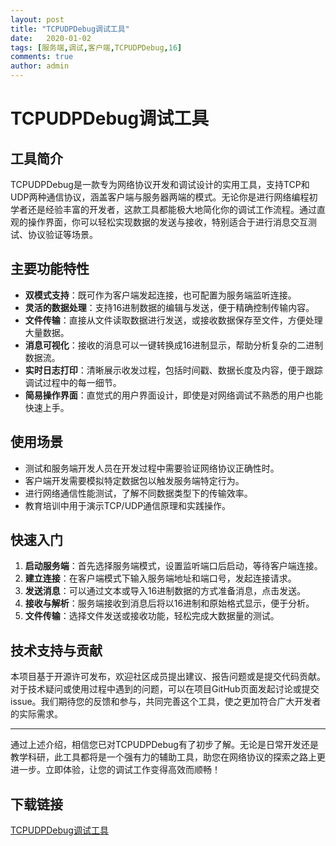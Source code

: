```yaml
---
layout: post
title: "TCPUDPDebug调试工具"
date:   2020-01-02
tags: [服务端,调试,客户端,TCPUDPDebug,16]
comments: true
author: admin
---
```

# TCPUDPDebug调试工具

## 工具简介

TCPUDPDebug是一款专为网络协议开发和调试设计的实用工具，支持TCP和UDP两种通信协议，涵盖客户端与服务器两端的模式。无论你是进行网络编程初学者还是经验丰富的开发者，这款工具都能极大地简化你的调试工作流程。通过直观的操作界面，你可以轻松实现数据的发送与接收，特别适合于进行消息交互测试、协议验证等场景。

## 主要功能特性

- **双模式支持**：既可作为客户端发起连接，也可配置为服务端监听连接。
- **灵活的数据处理**：支持16进制数据的编辑与发送，便于精确控制传输内容。
- **文件传输**：直接从文件读取数据进行发送，或接收数据保存至文件，方便处理大量数据。
- **消息可视化**：接收的消息可以一键转换成16进制显示，帮助分析复杂的二进制数据流。
- **实时日志打印**：清晰展示收发过程，包括时间戳、数据长度及内容，便于跟踪调试过程中的每一细节。
- **简易操作界面**：直觉式的用户界面设计，即使是对网络调试不熟悉的用户也能快速上手。

## 使用场景

- 测试和服务端开发人员在开发过程中需要验证网络协议正确性时。
- 客户端开发需要模拟特定数据包以触发服务端特定行为。
- 进行网络通信性能测试，了解不同数据类型下的传输效率。
- 教育培训中用于演示TCP/UDP通信原理和实践操作。

## 快速入门

1. **启动服务端**：首先选择服务端模式，设置监听端口后启动，等待客户端连接。
2. **建立连接**：在客户端模式下输入服务端地址和端口号，发起连接请求。
3. **发送消息**：可以通过文本或导入16进制数据的方式准备消息，点击发送。
4. **接收与解析**：服务端接收到消息后将以16进制和原始格式显示，便于分析。
5. **文件传输**：选择文件发送或接收功能，轻松完成大数据量的测试。

## 技术支持与贡献

本项目基于开源许可发布，欢迎社区成员提出建议、报告问题或是提交代码贡献。对于技术疑问或使用过程中遇到的问题，可以在项目GitHub页面发起讨论或提交issue。我们期待您的反馈和参与，共同完善这个工具，使之更加符合广大开发者的实际需求。

---

通过上述介绍，相信您已对TCPUDPDebug有了初步了解。无论是日常开发还是教学科研，此工具都将是一个强有力的辅助工具，助您在网络协议的探索之路上更进一步。立即体验，让您的调试工作变得高效而顺畅！

## 下载链接

[TCPUDPDebug调试工具](https://pan.quark.cn/s/799be969f3a1)